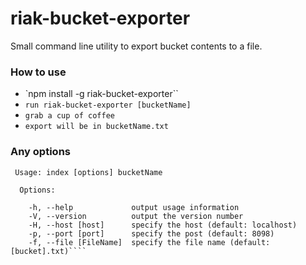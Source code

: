# riak-bucket-exporter #

Small command line utility to export bucket contents to a file. 

### How to use ###

* `npm install -g riak-bucket-exporter``
* `run riak-bucket-exporter [bucketName]`
* `grab a cup of coffee`
* `export will be in bucketName.txt`

### Any options ###

````
 Usage: index [options] bucketName

  Options:

    -h, --help             output usage information
    -V, --version          output the version number
    -H, --host [host]      specify the host (default: localhost)
    -p, --port [port]      specify the post (default: 8098)
    -f, --file [FileName]  specify the file name (default: [bucket].txt)````